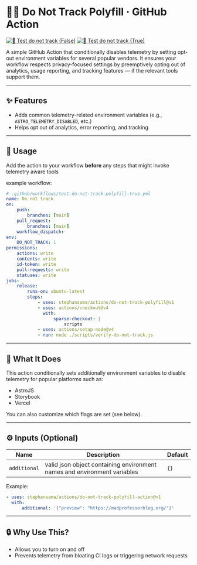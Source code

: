 # 🕵️‍♂️ Do Not Track Polyfill · GitHub Action

[![🧪 Test do not track (False)](https://github.com/stephansama/actions/actions/workflows/test-do-not-track-polyfill-false.yml/badge.svg)](https://github.com/stephansama/actions/actions/workflows/test-do-not-track-polyfill-false.yml)
[![🧪 Test do not track (True)](https://github.com/stephansama/actions/actions/workflows/test-do-not-track-polyfill-true.yml/badge.svg)](https://github.com/stephansama/actions/actions/workflows/test-do-not-track-polyfill-true.yml)

A simple GitHub Action that conditionally disables telemetry by setting opt-out environment variables for several popular vendors. It ensures your workflow respects privacy-focused settings by preemptively opting out of analytics, usage reporting, and tracking features — if the relevant tools support them.

---

## ✨ Features

- Adds common telemetry-related environment variables
  (e.g., `ASTRO_TELEMETRY_DISABLED`, etc.)
- Helps opt out of analytics, error reporting, and tracking

---

## 🚀 Usage

Add the action to your workflow **before** any steps that might invoke telemetry aware tools

example workflow:

```yaml
# .github/workflows/test-do-not-track-polyfill-true.yml
name: Do not track
on:
    push:
        branches: [main]
    pull_request:
        branches: [main]
    workflow_dispatch:
env:
    DO_NOT_TRACK: 1
permissions:
    actions: write
    contents: write
    id-token: write
    pull-requests: write
    statuses: write
jobs:
    release:
        runs-on: ubuntu-latest
        steps:
            - uses: stephansama/actions/do-not-track-polyfill@v1
            - uses: actions/checkout@v4
              with:
                  sparse-checkout: |
                      scripts
            - uses: actions/setup-node@v4
            - run: node ./scripts/verify-do-not-track.js
```

---

## 🌱 What It Does

This action conditionally sets additionally environment
variables to disable telemetry for popular platforms such as:

- AstroJS
- Storybook
- Vercel

You can also customize which flags are set (see below).

---

## ⚙️ Inputs (Optional)

| Name         | Description                                                              | Default |
| ------------ | ------------------------------------------------------------------------ | ------- |
| `additional` | valid json object containing environment names and environment variables | `{}`    |

Example:

```yaml
- uses: stephansama/actions/do-not-track-polyfill-action@v1
  with:
      additional: '{"preview": "https://madprofessorblog.org/"}'
```

---

## 🔒 Why Use This?

- Allows you to turn on and off
- Prevents telemetry from bloating CI logs or triggering network requests
